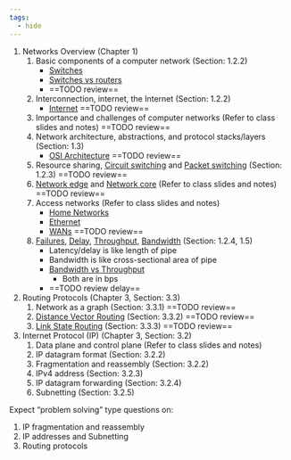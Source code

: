 ```yaml
---
tags:
  - hide
---
```

1. Networks Overview (Chapter 1)
	1. Basic components of a computer network (Section: 1.2.2)
		- [Switches](../OSI%20layers/Link%20layer/Switches.md)
		- [Switches vs routers](../Switch%20vs%20Router.md)
		- ==TODO review==
	2. Interconnection, internet, the Internet (Section: 1.2.2)
		- [Internet](../Internet.md)
		==TODO review==
	3. Importance and challenges of computer networks (Refer to class slides and notes)
		==TODO review==
	4. Network architecture, abstractions, and protocol stacks/layers (Section: 1.3)
		- [OSI Architecture](../OSI%20layers/OSI%20Architecture.md)
		==TODO review==
	5. Resource sharing, [Circuit switching](../OSI%20layers/Link%20layer/Circuit%20switching.md) and [Packet switching](../OSI%20layers/Link%20layer/Packet%20switching.md) (Section: 1.2.3)
		==TODO review==
	6. [Network edge](../Network%20edge.md) and [Network core](../Network%20core.md) (Refer to class slides and notes)
		==TODO review==
	7. Access networks (Refer to class slides and notes)
		- [Home Networks](../Home%20Networks.md)
		- [Ethernet](../OSI%20layers/Link%20layer/Ethernet.md)
		- [WANs](../WANs.md)
		==TODO review==
	8. [Failures](Failures), [Delay](../Delay.md), [Throughput](../Throughput.md), [Bandwidth](../Bandwidth.md) (Section: 1.2.4, 1.5)
		- Latency/delay is like length of pipe
		- Bandwidth is like cross-sectional area of pipe
		- [Bandwidth vs Throughput](../Bandwidth%20vs%20Throughput.md)
			- Both are in bps
		- ==TODO review delay==
2. Routing Protocols (Chapter 3, Section: 3.3)
	1. Network as a graph (Section: 3.3.1)
		==TODO review==
	2. [Distance Vector Routing](../OSI%20layers/Network%20layer/Routing/Distance%20Vector%20Routing.md) (Section: 3.3.2)
		==TODO review==
	3. [Link State Routing](../OSI%20layers/Network%20layer/Routing/Link%20State%20Routing.md) (Section: 3.3.3)
		==TODO review==
3. Internet Protocol (IP) (Chapter 3, Section: 3.2)
	1. Data plane and control plane (Refer to class slides and notes)
	2. IP datagram format (Section: 3.2.2)
	3. Fragmentation and reassembly (Section: 3.2.2)
	4. IPv4 address (Section: 3.2.3)
	5. IP datagram forwarding (Section: 3.2.4)
	6. Subnetting (Section: 3.2.5)

Expect “problem solving” type questions on:
1. IP fragmentation and reassembly
2. IP addresses and Subnetting
3. Routing protocols
